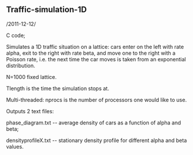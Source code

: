 ## Traffic-simulation-1D

/2011-12-12/

C code;

Simulates a 1D traffic situation on a lattice: cars enter on the left with rate alpha, exit to the right with rate beta, and move one to the right with a Poisson rate, i.e. the next time the car moves is taken from an exponential distribution.

N=1000 fixed lattice.

Tlength is the time the simulation stops at.

Multi-threaded: nprocs is the number of processors one would like to use.

Outputs 2 text files:

phase_diagram.txt -- average density of cars as a function of alpha and beta;

densityprofileX.txt -- stationary density profile for different alpha and beta values.

